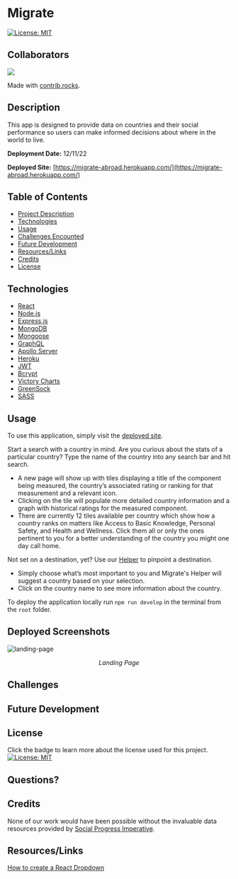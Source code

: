 # Migrate

[![License: MIT](https://img.shields.io/badge/License-MIT-yellow.svg)](https://opensource.org/licenses/MIT)

## Collaborators
<a href="https://github.com/richardjhong/migrate/graphs/contributors">
  <img src="https://contrib.rocks/image?repo=richardjhong/migrate" />
</a>

Made with [contrib.rocks](https://contrib.rocks).

## Description

This app is designed to provide data on countries and their social performance so users can make informed decisions about where in the world to live. 

**Deployment Date:**  12/11/22 <br>
 
**Deployed Site:** [https://migrate-abroad.herokuapp.com/](https://migrate-abroad.herokuapp.com/) <br>


  ## Table of Contents
- [Project Description](#Description)
- [Technologies](#Technologies)
- [Usage](#Usage)
- [Challenges Encounted](#Challenges)
- [Future Development](#Future-Development)
- [Resources/Links](#Resources/Links)
- [Credits](#Credits)
- [License](#License)
  <br>
  

## Technologies
- [React](https://reactjs.org/)
- [Node.js](https://nodejs.org/en/)
- [Express.js](https://expressjs.com/)
- [MongoDB](https://www.mongodb.com/)
- [Mongoose](https://mongoosejs.com/)
- [GraphQL](https://graphql.org/)
- [Apollo Server](https://www.apollographql.com/docs/apollo-server/)
- [Heroku](https://www.heroku.com/)
- [JWT](https://jwt.io/)
- [Bcrypt](https://www.npmjs.com/package/bcrypt)
- [Victory Charts](https://formidable.com/open-source/victory/)
- [GreenSock](https://greensock.com/gsap/)
- [SASS](https://sass-lang.com/)

 
## Usage 

To use this application, simply visit the [deployed site](https://migrate-abroad.herokuapp.com/).                

Start a search with a country in mind. Are you curious about the stats of a particular country? Type the name of the country into any search bar and hit search.
<ul>
<li>A new page will show up with tiles displaying a title of the component being measured, the country’s associated rating or ranking for that measurement and a relevant icon.</li>
<li>Clicking on the tile will populate more detailed country information and a graph with historical ratings for the measured component.</li>
<li>There are currently 12 tiles available per country which show how a country ranks on matters like Access to Basic Knowledge, Personal Safety, and Health and Wellness. Click them all or only the ones pertinent to you for a better understanding of the country you might one day call home.</li>
</ul>

Not set on a destination, yet? Use our [Helper](https://migrate-abroad.herokuapp.com/form) to pinpoint a destination.
<ul>
<li>Simply choose what’s most important to you and Migrate's Helper will suggest a country based on your selection. </li>
<li>Click on the country name to see more information about the country.</li>
</ul>

To deploy the application locally run ``npm run develop`` in the terminal from the ``root`` folder.

## Deployed Screenshots
![landing-page]()
_<p align="center">Landing Page</p>_


## Challenges


## Future Development


  ## License

  Click the badge to learn more about the license used for this project.
  <br>[![License: MIT](https://img.shields.io/badge/License-MIT-yellow.svg)](https://opensource.org/licenses/MIT)

  ## Questions?


## Credits

None of our work would have been possible without the invaluable data resources provided by [Social Progress Imperative](https://www.socialprogress.org/).



## Resources/Links 

[How to create a React Dropdown](https://www.robinwieruch.de/react-dropdown/)

